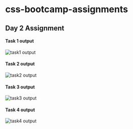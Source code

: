 # css-bootcamp-assignments

## Day 2 Assignment 

#### Task 1 output
![task1 output](https://github.com/apooja21/css-bootcamp-assignments/assets/60071208/136ca7a4-ebdf-4360-b408-933ff52e35e4)


#### Task 2 output 
![task2 output](https://github.com/apooja21/css-bootcamp-assignments/assets/60071208/8046eb6b-6b94-4dca-ba7d-e4c7a6c38e71)



#### Task 3 output 
![task3 output](https://github.com/apooja21/css-bootcamp-assignments/assets/60071208/ed3eedce-4715-4c3a-9cfd-a8a28152be28)


#### Task 4 output 
![task4 output](https://github.com/apooja21/css-bootcamp-assignments/assets/60071208/8d9ac2d3-f7ad-4b5f-8930-1ae654689d6c)

